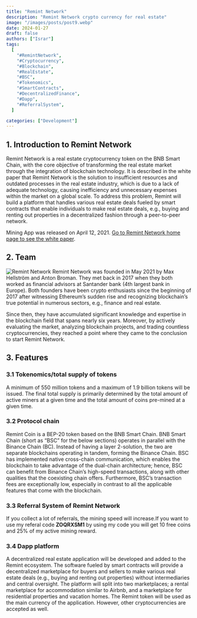 ```yaml
---
title: "Remint Network"
description: "Remint Network crypto currency for real estate"
image: "/images/posts/post9.webp"
date: 2024-01-27
draft: false
authors: ["Israr"]
tags:
  [
    "#RemintNetwork",
    "#Cryptocurrency",
    "#Blockchain",
    "#RealEstate",
    "#BSC",
    "#Tokenomics",
    "#SmartContracts",
    "#DecentralizedFinance",
    "#Dapp",
    "#ReferralSystem",
  ]

categories: ["Development"]
---
```


## 1. Introduction to Remint Network

Remint Network is a real estate cryptocurrency token on the BNB Smart Chain, with the core objective of transforming the real estate market through the integration of blockchain technology. It is described in the white paper that Remint Network is the solution to insufficient resources and outdated processes in the real estate industry, which is due to a lack of adequate technology, causing inefficiency and unnecessary expenses within the market on a global scale. To address this problem, Remint will build a platform that handles various real estate deals fueled by smart contracts that enable individuals to make real estate deals, e.g., buying and renting out properties in a decentralized fashion through a peer-to-peer network.

Mining App was released on April 12, 2021. [Go to Remint Network home page to see the white paper](https://remintnetwork.com/whitepaper).

## 2. Team

![Remint Network](/images/posts/post09.webp)
Remint Network was founded in May 2021 by Max Hellström and Anton Broman. They met back in 2017 when they both worked as financial advisors at Santander bank (4th largest bank in Europe). Both founders have been crypto enthusiasts since the beginning of 2017 after witnessing Ethereum’s sudden rise and recognizing blockchain’s true potential in numerous sectors, e.g., finance and real estate.

Since then, they have accumulated significant knowledge and expertise in the blockchain field that spans nearly six years. Moreover, by actively evaluating the market, analyzing blockchain projects, and trading countless cryptocurrencies, they reached a point where they came to the conclusion to start Remint Network.

## 3. Features

### 3.1 Tokenomics/total supply of tokens

A minimum of 550 million tokens and a maximum of 1.9 billion tokens will be issued. The final total supply is primarily determined by the total amount of active miners at a given time and the total amount of coins pre-mined at a given time.

### 3.2 Protocol chain

Remint Coin is a BEP-20 token based on the BNB Smart Chain. BNB Smart Chain (short as “BSC” for the below sections) operates in parallel with the Binance Chain (BC). Instead of having a layer 2-solution, the two are separate blockchains operating in tandem, forming the Binance Chain. BSC has implemented native cross-chain communication, which enables the blockchain to take advantage of the dual-chain architecture; hence, BSC can benefit from Binance Chain’s high-speed transactions, along with other qualities that the coexisting chain offers. Furthermore, BSC’s transaction fees are exceptionally low, especially in contrast to all the applicable features that come with the blockchain.

### 3.3 Referral System of Remint Network

If you collect a lot of referrals, the mining speed will increase.If you want to use my referal code
**ZOQRXSM1** by using my code you will get 10 free coins and 25% of my active mining reward.

### 3.4 Dapp platform

A decentralized real estate application will be developed and added to the Remint ecosystem. The software fueled by smart contracts will provide a decentralized marketplace for buyers and sellers to make various real estate deals (e.g., buying and renting out properties) without intermediaries and central oversight. The platform will split into two marketplaces; a rental marketplace for accommodation similar to Airbnb, and a marketplace for residential properties and vacation homes. The Remint token will be used as the main currency of the application. However, other cryptocurrencies are accepted as well.
